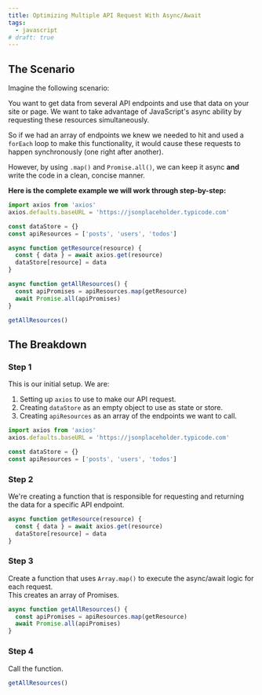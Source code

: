 ```yaml
---
title: Optimizing Multiple API Request With Async/Await
tags:
  - javascript
# draft: true
---
```


## The Scenario

<!-- We need to make multiple request to an API to get some data. We have an array of all the content types we need to make a request to. This means we need to loop through this array, make the request to the approapriate content type API endpoint and then handle the response. Additionally and most importantly, **we want these request to happen at the same time instead of sequentially (one after another).** -->

Imagine the following scenario:

You want to get data from several API endpoints and use that data on your site or page. We want to take advantage of JavaScript's async ability by requesting these resources simultaneously.

So if we had an array of endpoints we knew we needed to hit and used a `forEach` loop to make this functionality, it would cause these requests to happen synchronously (one right after another).

However, by using `.map()` and `Promise.all()`, we can keep it async **and** write the code in a clean, concise manner.

**Here is the complete example we will work through step-by-step:**

<!-- When You have an multiple endpoints you need to make requests to from an API and the order of execution does not matter, you can use async await as follows: -->

<!-- _**We Will Work Through The Following Code Step-By-Step**_ -->

```js
import axios from 'axios'
axios.defaults.baseURL = 'https://jsonplaceholder.typicode.com'

const dataStore = {}
const apiResources = ['posts', 'users', 'todos']

async function getResource(resource) {
  const { data } = await axios.get(resource)
  dataStore[resource] = data
}

async function getAllResources() {
  const apiPromises = apiResources.map(getResource)
  await Promise.all(apiPromises)
}

getAllResources()
```

<!-- ::: tip YOU SHOULD KNOW...
:thumbsup: _In Part 2, we'll show how to use this approach to make batch updates_.
::: -->

## The Breakdown

### Step 1

This is our initial setup. We are:

1. Setting up `axios` to use to make our API request.
2. Creating `dataStore` as an empty object to use as state or store.
3. Creating `apiResources` as an array of the endpoints we want to call.

```js
import axios from 'axios'
axios.defaults.baseURL = 'https://jsonplaceholder.typicode.com'

const dataStore = {}
const apiResources = ['posts', 'users', 'todos']
```

### Step 2

We're creating a function that is responsible for requesting and returning the data for a specific API endpoint.

```js
async function getResource(resource) {
  const { data } = await axios.get(resource)
  dataStore[resource] = data
}
```

### Step 3

Create a function that uses `Array.map()` to execute the async/await logic for each request.  
This creates an array of Promises.

```js
async function getAllResources() {
  const apiPromises = apiResources.map(getResource)
  await Promise.all(apiPromises)
}
```

### Step 4

Call the function.

```js
getAllResources()
```
